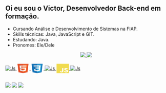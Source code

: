 ## Oi eu sou o Victor, Desenvolvedor Back-end em formação.
 - Cursando Análise e Desenvolvimento de Sistemas na FIAP.
 - Skills técnicas: Java, JavaScript e GIT.
 - Estudando: Java.
 - Pronomes: Ele/Dele
<div align="center">
  <a href="https://github.com/VictorMiguel35">
  <img height="150em" src="https://github-readme-stats.vercel.app/api?username=VictorMiguel35&show_icons=true&theme=nightowl&include_all_commits=true&count_private=true"/>
  <img height="200em" src="https://github-readme-stats.vercel.app/api/top-langs/?username=VictorMiguel35&layout=donut&langs_count=7&theme=nightowl"/>
</div>
  
  <div style="display: inline_block"><br>
    <img align="center" alt="Js" height="30" width="40" src="https://icongr.am/devicon/java-original-wordmark.svg?size=148&color=currentColor" />
  <img align="center" alt="HTML" height="30" width="40" src="https://raw.githubusercontent.com/devicons/devicon/master/icons/html5/html5-original.svg">
  <img align="center" alt="CSS" height="30" width="40" src="https://raw.githubusercontent.com/devicons/devicon/master/icons/css3/css3-original.svg">
  <img align="center" alt="Js" height="30" width="40" src="https://icongr.am/devicon/git-original.svg?size=128&color=currentColor" />
  <img align="center" alt="Js" height="30" width="40" src="https://raw.githubusercontent.com/devicons/devicon/master/icons/javascript/javascript-plain.svg">
  <img align="center" alt="Js" height="30" width="40" src="https://cdn.jsdelivr.net/gh/devicons/devicon@latest/icons/intellij/intellij-original.svg" />
          
   
  
  
  
  
  
</div>
  
## 
  <div> 
  <a href="https://wa.me/+5521970823784" target="_blank"><img src="https://img.shields.io/badge/WhatsApp-25D366?style=for-the-badge&logo=whatsapp&logoColor=white" target="_blank"></a>
  <a href = "mailto:victorgabrielam12@gmail.com"><img src="https://img.shields.io/badge/Gmail-D14836?style=for-the-badge&logo=gmail&logoColor=white" target="_blank"></a>
  <a href="https://www.linkedin.com/in/victor-aguiar-miguel/" target="_blank"><img src="https://img.shields.io/badge/-LinkedIn-%230077B5?style=for-the-badge&logo=linkedin&logoColor=white" target="_blank"></a> 
    
  </div>


